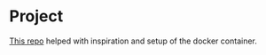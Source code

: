 # Project

[This repo](https://github.com/jerinka/imshow_docker) helped with inspiration and setup of the docker container.

